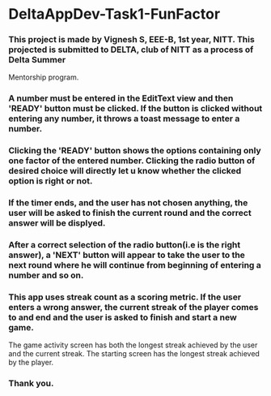 # DeltaAppDev-Task1-FunFactor
### This project is made by Vignesh S, EEE-B, 1st year, NITT. This projected is submitted to DELTA, club of NITT as a process of Delta Summer 
Mentorship program. 
### A number must be entered in the EditText view and then 'READY' button must be clicked. If the button is clicked without entering any number, it throws a toast message to enter a number.
### Clicking the 'READY' button shows the options containing only one factor of the entered number. Clicking the radio button of desired choice will directly let u know whether the clicked option is right or not.
### If the timer ends, and the user has not chosen anything, the user will be asked to finish the current round and the correct answer will be displyed.
### After a correct selection of the radio button(i.e is the right answer), a 'NEXT' button will appear to take the user to the next round where he will continue from beginning of entering a number and so on.
### This app uses  streak count as a scoring metric. If the user enters a wrong answer, the current streak of the player comes to and end and the user is asked to finish and start a new game.
The game activity screen has both the longest streak achieved by the user and the current streak. The starting screen has the longest streak achieved by the player.
### Thank you.
